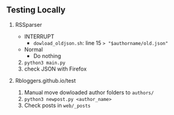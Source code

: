 ## Testing Locally

1. RSSparser
    - INTERRUPT
        - `dowload_oldjson.sh`: line 15 `> "$authorname/old.json"`
    - Normal
        - Do nothing
    2. `python3 main.py`
    2. check JSON with Firefox

1. Rbloggers.github.io/test
    1. Manual move dowloaded author folders to `authors/`
    1. `python3 newpost.py <author_name>`
    1. Check posts in `web/_posts`
